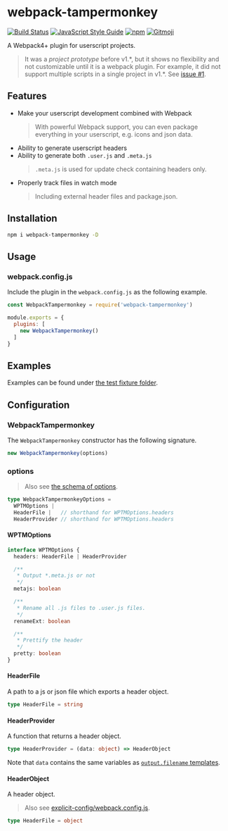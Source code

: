 # webpack-tampermonkey
[![Build Status](https://travis-ci.org/momocow/webpack-tampermonkey.svg?branch=master)](https://travis-ci.org/momocow/webpack-tampermonkey)
[![JavaScript Style Guide](https://img.shields.io/badge/code_style-standard-brightgreen.svg)](https://standardjs.com)
[![npm](https://img.shields.io/npm/v/webpack-tampermonkey.svg)](https://www.npmjs.com/webpack-tampermonkey)
[![Gitmoji](https://img.shields.io/badge/gitmoji-%20😜%20😍-FFDD67.svg?style=flat-square)](https://gitmoji.carloscuesta.me/)

A Webpack4+ plugin for userscript projects.

> It was a *project prototype* before v1.\*, but it shows no flexibility and not customizable until it is a webpack plugin. For example, it did not support multiple scripts in a single project in v1.\*. See [issue #1](https://github.com/momocow/webpack-tampermonkey/issues/1).

## Features
- Make your userscript development combined with Webpack
  > With powerful Webpack support, you can even package everything in your userscript, e.g. icons and json data.
- Ability to generate userscript headers
- Ability to generate both `.user.js` and `.meta.js`
  > `.meta.js` is used for update check containing headers only.
- Properly track files in watch mode
  > Including external header files and package.json.

## Installation
```bash
npm i webpack-tampermonkey -D
```

## Usage

### webpack.config.js

Include the plugin in the `webpack.config.js` as the following example.

```js
const WebpackTampermonkey = require('webpack-tampermonkey')

module.exports = {
  plugins: [
    new WebpackTampermonkey()
  ]
}
```

## Examples
Examples can be found under [the test fixture folder](./test/fixtures).

## Configuration
### WebpackTampermonkey
The `WebpackTampermonkey` constructor has the following signature.
```js
new WebpackTampermonkey(options)
```

### options
> Also see [the schema of options](./lib/schemas/options.json).

```ts
type WebpackTampermonkeyOptions =
  WPTMOptions |
  HeaderFile |   // shorthand for WPTMOptions.headers
  HeaderProvider // shorthand for WPTMOptions.headers
```

#### WPTMOptions
```ts
interface WPTMOptions {
  headers: HeaderFile | HeaderProvider

  /**
   * Output *.meta.js or not
   */
  metajs: boolean

  /**
   * Rename all .js files to .user.js files.
   */
  renameExt: boolean

  /**
   * Prettify the header
   */
  pretty: boolean
}
```

#### HeaderFile
A path to a js or json file which exports a header object.

```ts
type HeaderFile = string
```

#### HeaderProvider
A function that returns a header object.

```ts
type HeaderProvider = (data: object) => HeaderObject
```

Note that `data` contains the same variables as [`output.filename` templates](https://webpack.js.org/configuration/output#outputfilename).

#### HeaderObject
A header object.

> Also see [explicit-config/webpack.config.js](./test/fixtures/explicit-config/webpack.config.js#L13).

```ts
type HeaderFile = object
```